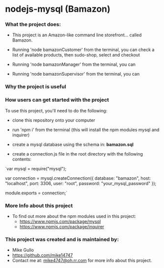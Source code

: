 # nodejs-mysql (Bamazon)

### What the project does:

* This project is an Amazon-like command line storefront... called Bamazon.

* Running 'node bamazonCustomer' from the terminal, you can check a list of available products, then sudo-shop, select and checkout

* Running 'node bamazonManager' from the terminal, you can

* Running 'node bamazonSupervisor' from the terminal, you can


### Why the project is useful



### How users can get started with the project

To use this project, you'll need to do the following:

* clone this repository onto your computer

* run 'npm i' from the terminal (this will install the npm modules mysql and inquirer)

* create a mysql database using the schema in: **bamazon.sql**

* create a connection.js file in the root directory with the following contents:

`var mysql = require("mysql");

var connection = mysql.createConnection({
    database: "bamazon",
    host: "localhost",
    port: 3306,
    user: "root",
    password: "your_mysql_password"
});

module.exports = connection;`


### More Info about this project

* To find out more about the npm modules used in this project:
  * https://www.npmjs.com/package/mysql
  * https://www.npmjs.com/package/inquirer


### This project was created and is maintained by:

* Mike Gullo
* https://github.com/mike14747
* Contact me at: mike4747@oh.rr.com for more info about this project.
